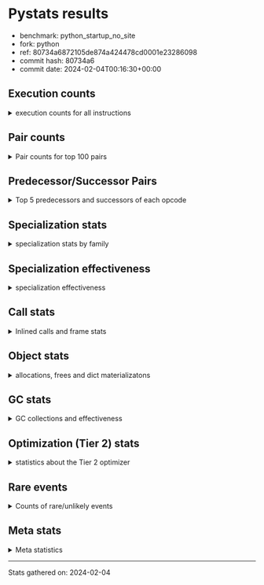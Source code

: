 
# Pystats results

- benchmark: python_startup_no_site
- fork: python
- ref: 80734a6872105de874a424478cd0001e23286098
- commit hash: 80734a6
- commit date: 2024-02-04T00:16:30+00:00

## Execution counts

<details>
<summary> execution counts for all instructions </summary>

|Name | Count | Self | Cumulative | Miss ratio | 
|---|---:|---:|---:|---:|
| LOAD_FAST | 67,860 | 21.5% | 21.5% |  |
| LOAD_CONST | 20,260 | 6.4% | 28.0% |  |
| STORE_FAST | 16,360 | 5.2% | 33.1% |  |
| POP_JUMP_IF_FALSE | 14,540 | 4.6% | 37.8% |  |
| LOAD_GLOBAL_MODULE | 12,240 | 3.9% | 41.6% |  |
| RESUME_CHECK | 9,740 | 3.1% | 44.7% |  |
| LOAD_GLOBAL_BUILTIN | 9,160 | 2.9% | 47.6% | 20.5% |
| LOAD_FAST_LOAD_FAST | 8,200 | 2.6% | 50.2% |  |
| CALL | 7,900 | 2.5% | 52.7% |  |
| LOAD_ATTR_INSTANCE_VALUE | 7,880 | 2.5% | 55.2% |  |
| LOAD_ATTR_MODULE | 7,300 | 2.3% | 57.6% |  |
| POP_TOP | 7,280 | 2.3% | 59.9% |  |
| STORE_ATTR_INSTANCE_VALUE | 6,740 | 2.1% | 62.0% |  |
| TO_BOOL_BOOL | 5,920 | 1.9% | 63.9% |  |
| PUSH_NULL | 5,720 | 1.8% | 65.7% |  |
| LOAD_ATTR | 5,440 | 1.7% | 67.4% |  |
| RETURN_VALUE | 5,340 | 1.7% | 69.1% |  |
| POP_JUMP_IF_NOT_NONE | 4,620 | 1.5% | 70.6% |  |
| RETURN_CONST | 4,620 | 1.5% | 72.1% |  |
| INTERPRETER_EXIT | 4,220 | 1.3% | 73.4% |  |
| COMPARE_OP_INT | 3,800 | 1.2% | 74.6% |  |
| NOP | 3,740 | 1.2% | 75.8% |  |
| LOAD_ATTR_METHOD_NO_DICT | 3,360 | 1.1% | 76.8% | 13.1% |
| LOAD_DEREF | 3,300 | 1.0% | 77.9% |  |
| CALL_PY_EXACT_ARGS | 3,300 | 1.0% | 78.9% |  |
| TO_BOOL | 3,140 | 1.0% | 79.9% |  |
| LOAD_GLOBAL | 3,140 | 1.0% | 80.9% |  |
| CALL_BUILTIN_FAST | 2,700 | 0.9% | 81.8% |  |
| CALL_BUILTIN_FAST_WITH_KEYWORDS | 2,480 | 0.8% | 82.6% |  |
| POP_JUMP_IF_NONE | 2,420 | 0.8% | 83.3% |  |
| LOAD_ATTR_METHOD_WITH_VALUES | 2,400 | 0.8% | 84.1% |  |
| POP_JUMP_IF_TRUE | 2,240 | 0.7% | 84.8% |  |
| STORE_ATTR | 2,060 | 0.7% | 85.5% |  |
| BUILD_TUPLE | 1,980 | 0.6% | 86.1% |  |
| CALL_ISINSTANCE | 1,880 | 0.6% | 86.7% |  |
| UNPACK_SEQUENCE_TWO_TUPLE | 1,820 | 0.6% | 87.3% |  |
| STORE_FAST_STORE_FAST | 1,760 | 0.6% | 87.8% |  |
| BINARY_OP | 1,740 | 0.6% | 88.4% |  |
| JUMP_FORWARD | 1,540 | 0.5% | 88.9% |  |
| BUILD_LIST | 1,320 | 0.4% | 89.3% |  |
| CALL_FUNCTION_EX | 1,320 | 0.4% | 89.7% |  |
| DELETE_ATTR | 1,320 | 0.4% | 90.1% |  |
| CALL_BUILTIN_CLASS | 1,220 | 0.4% | 90.5% |  |
| BINARY_SLICE | 1,100 | 0.3% | 90.9% |  |
| COPY | 1,100 | 0.3% | 91.2% |  |
| MAKE_CELL | 1,100 | 0.3% | 91.6% |  |
| TO_BOOL_STR | 1,080 | 0.3% | 91.9% | 20.4% |
| CALL_METHOD_DESCRIPTOR_FAST | 1,060 | 0.3% | 92.2% |  |
| COMPARE_OP | 1,020 | 0.3% | 92.6% |  |
| TO_BOOL_NONE | 1,000 | 0.3% | 92.9% |  |
| BEFORE_WITH | 880 | 0.3% | 93.2% |  |
| BUILD_MAP | 880 | 0.3% | 93.4% |  |
| CALL_KW | 880 | 0.3% | 93.7% |  |
| COPY_FREE_VARS | 880 | 0.3% | 94.0% |  |
| DICT_MERGE | 880 | 0.3% | 94.3% |  |
| CALL_LEN | 860 | 0.3% | 94.5% |  |
| CALL_METHOD_DESCRIPTOR_O | 800 | 0.3% | 94.8% |  |
| CALL_PY_WITH_DEFAULTS | 800 | 0.3% | 95.1% |  |
| TO_BOOL_INT | 800 | 0.3% | 95.3% |  |
| GET_ITER | 700 | 0.2% | 95.5% |  |
| SWAP | 680 | 0.2% | 95.7% |  |
| COMPARE_OP_STR | 660 | 0.2% | 96.0% | 33.3% |
| EXTENDED_ARG | 660 | 0.2% | 96.2% |  |
| STORE_DEREF | 660 | 0.2% | 96.4% |  |
| RESUME | 660 | 0.2% | 96.6% |  |
| BINARY_OP_ADD_INT | 660 | 0.2% | 96.8% |  |
| BINARY_SUBSCR_LIST_INT | 600 | 0.2% | 97.0% |  |
| CHECK_EXC_MATCH | 440 | 0.1% | 97.1% |  |
| MAKE_FUNCTION | 440 | 0.1% | 97.3% |  |
| POP_EXCEPT | 440 | 0.1% | 97.4% |  |
| PUSH_EXC_INFO | 440 | 0.1% | 97.5% |  |
| RETURN_GENERATOR | 440 | 0.1% | 97.7% |  |
| SET_FUNCTION_ATTRIBUTE | 440 | 0.1% | 97.8% |  |
| YIELD_VALUE | 440 | 0.1% | 98.0% |  |
| CALL_BOUND_METHOD_EXACT_ARGS | 400 | 0.1% | 98.1% | 100.0% |
| BINARY_SUBSCR_TUPLE_INT | 400 | 0.1% | 98.2% |  |
| CALL_METHOD_DESCRIPTOR_FAST_WITH_KEYWORDS | 400 | 0.1% | 98.3% |  |
| CALL_METHOD_DESCRIPTOR_NOARGS | 400 | 0.1% | 98.5% |  |
| FOR_ITER_LIST | 400 | 0.1% | 98.6% |  |
| LOAD_ATTR_CLASS | 400 | 0.1% | 98.7% |  |
| LOAD_ATTR_SLOT | 400 | 0.1% | 98.9% |  |
| UNPACK_SEQUENCE | 360 | 0.1% | 99.0% |  |
| FOR_ITER | 320 | 0.1% | 99.1% |  |
| IS_OP | 240 | 0.1% | 99.1% |  |
| BINARY_OP_INPLACE_ADD_UNICODE | 220 | 0.1% | 99.2% |  |
| CALL_INTRINSIC_1 | 220 | 0.1% | 99.3% |  |
| ENTER_EXECUTOR | 220 | 0.1% | 99.4% |  |
| LIST_EXTEND | 220 | 0.1% | 99.4% |  |
| BINARY_OP_ADD_UNICODE | 220 | 0.1% | 99.5% |  |
| BINARY_SUBSCR | 200 | 0.1% | 99.6% |  |
| CALL_STR_1 | 200 | 0.1% | 99.6% |  |
| CALL_TUPLE_1 | 200 | 0.1% | 99.7% |  |
| CALL_TYPE_1 | 200 | 0.1% | 99.7% |  |
| STORE_SUBSCR_DICT | 200 | 0.1% | 99.8% |  |
| TO_BOOL_ALWAYS_TRUE | 200 | 0.1% | 99.9% |  |
| UNPACK_SEQUENCE_TUPLE | 200 | 0.1% | 99.9% |  |
| FOR_ITER_TUPLE | 80 | 0.0% | 100.0% |  |
| STORE_SUBSCR | 40 | 0.0% | 100.0% |  |
| CONTAINS_OP | 40 | 0.0% | 100.0% |  |
| JUMP_BACKWARD | 40 | 0.0% | 100.0% |  |


</details>

## Pair counts

<details>
<summary> Pair counts for top 100 pairs </summary>

|Pair | Count | Self | Cumulative | 
|---|---:|---:|---:|
| LOAD_FAST LOAD_FAST | 7,920 | 2.5% | 2.5% |
| STORE_FAST LOAD_FAST | 7,740 | 2.5% | 5.0% |
| POP_JUMP_IF_FALSE LOAD_FAST | 7,260 | 2.3% | 7.3% |
| LOAD_FAST LOAD_ATTR_INSTANCE_VALUE | 6,780 | 2.2% | 9.4% |
| LOAD_FAST LOAD_CONST | 6,400 | 2.0% | 11.5% |
| LOAD_GLOBAL_MODULE LOAD_ATTR_MODULE | 5,960 | 1.9% | 13.3% |
| LOAD_FAST STORE_ATTR_INSTANCE_VALUE | 5,820 | 1.8% | 15.2% |
| LOAD_GLOBAL_BUILTIN LOAD_FAST | 5,600 | 1.8% | 17.0% |
| TO_BOOL_BOOL POP_JUMP_IF_FALSE | 4,720 | 1.5% | 18.5% |
| LOAD_ATTR_MODULE PUSH_NULL | 4,080 | 1.3% | 19.8% |
| COMPARE_OP_INT POP_JUMP_IF_FALSE | 3,800 | 1.2% | 21.0% |
| RESUME_CHECK LOAD_FAST | 3,700 | 1.2% | 22.1% |
| PUSH_NULL LOAD_FAST | 3,520 | 1.1% | 23.3% |
| LOAD_CONST LOAD_FAST | 3,520 | 1.1% | 24.4% |
| CACHE RESUME_CHECK | 3,320 | 1.1% | 25.4% |
| LOAD_CONST LOAD_CONST | 3,080 | 1.0% | 26.4% |
| RESUME_CHECK LOAD_GLOBAL_MODULE | 2,960 | 0.9% | 27.3% |
| CALL_PY_EXACT_ARGS RESUME_CHECK | 2,900 | 0.9% | 28.3% |
| LOAD_FAST POP_JUMP_IF_NOT_NONE | 2,860 | 0.9% | 29.2% |
| STORE_ATTR_INSTANCE_VALUE LOAD_FAST | 2,860 | 0.9% | 30.1% |
| LOAD_FAST LOAD_ATTR | 2,760 | 0.9% | 30.9% |
| LOAD_CONST COMPARE_OP_INT | 2,700 | 0.9% | 31.8% |
| STORE_FAST LOAD_GLOBAL_MODULE | 2,680 | 0.9% | 32.7% |
| POP_TOP LOAD_FAST | 2,640 | 0.8% | 33.5% |
| LOAD_CONST STORE_FAST | 2,640 | 0.8% | 34.3% |
| LOAD_FAST LOAD_ATTR_METHOD_NO_DICT | 2,480 | 0.8% | 35.1% |
| LOAD_FAST CALL | 2,380 | 0.8% | 35.9% |
| RETURN_CONST INTERPRETER_EXIT | 2,200 | 0.7% | 36.6% |
| LOAD_FAST LOAD_ATTR_METHOD_WITH_VALUES | 2,160 | 0.7% | 37.3% |
| LOAD_FAST RETURN_VALUE | 1,980 | 0.6% | 37.9% |
| LOAD_FAST_LOAD_FAST LOAD_FAST | 1,980 | 0.6% | 38.5% |
| POP_JUMP_IF_NOT_NONE LOAD_FAST | 1,980 | 0.6% | 39.1% |
| LOAD_FAST CALL_BUILTIN_FAST_WITH_KEYWORDS | 1,960 | 0.6% | 39.8% |
| LOAD_FAST LOAD_GLOBAL_BUILTIN | 1,960 | 0.6% | 40.4% |
| LOAD_ATTR_METHOD_NO_DICT LOAD_FAST | 1,960 | 0.6% | 41.0% |
| STORE_ATTR_INSTANCE_VALUE LOAD_CONST | 1,800 | 0.6% | 41.6% |
| CALL_ISINSTANCE TO_BOOL_BOOL | 1,780 | 0.6% | 42.1% |
| NOP LOAD_FAST | 1,760 | 0.6% | 42.7% |
| LOAD_FAST POP_JUMP_IF_NONE | 1,760 | 0.6% | 43.3% |
| LOAD_GLOBAL_MODULE LOAD_FAST | 1,680 | 0.5% | 43.8% |
| UNPACK_SEQUENCE_TWO_TUPLE STORE_FAST_STORE_FAST | 1,620 | 0.5% | 44.3% |
| TO_BOOL POP_JUMP_IF_FALSE | 1,600 | 0.5% | 44.8% |
| LOAD_FAST CALL_PY_EXACT_ARGS | 1,600 | 0.5% | 45.3% |
| RETURN_VALUE INTERPRETER_EXIT | 1,580 | 0.5% | 45.8% |
| PUSH_NULL CALL | 1,540 | 0.5% | 46.3% |
| LOAD_GLOBAL_BUILTIN CALL_ISINSTANCE | 1,420 | 0.5% | 46.8% |
| LOAD_FAST DELETE_ATTR | 1,320 | 0.4% | 47.2% |
| LOAD_FAST_LOAD_FAST LOAD_FAST_LOAD_FAST | 1,320 | 0.4% | 47.6% |
| POP_JUMP_IF_FALSE LOAD_FAST_LOAD_FAST | 1,320 | 0.4% | 48.0% |
| POP_JUMP_IF_NONE LOAD_FAST | 1,320 | 0.4% | 48.4% |
| RETURN_CONST POP_TOP | 1,320 | 0.4% | 48.9% |
| STORE_FAST STORE_FAST | 1,320 | 0.4% | 49.3% |
| POP_JUMP_IF_FALSE LOAD_GLOBAL_MODULE | 1,260 | 0.4% | 49.7% |
| LOAD_ATTR_INSTANCE_VALUE LOAD_FAST | 1,240 | 0.4% | 50.1% |
| RESUME_CHECK LOAD_GLOBAL_BUILTIN | 1,240 | 0.4% | 50.5% |
| LOAD_FAST STORE_ATTR | 1,220 | 0.4% | 50.8% |
| TO_BOOL_BOOL POP_JUMP_IF_TRUE | 1,200 | 0.4% | 51.2% |
| POP_TOP RETURN_CONST | 1,100 | 0.3% | 51.6% |
| LOAD_FAST_LOAD_FAST BUILD_TUPLE | 1,100 | 0.3% | 51.9% |
| POP_JUMP_IF_FALSE RETURN_CONST | 1,100 | 0.3% | 52.3% |
| STORE_FAST LOAD_CONST | 1,100 | 0.3% | 52.6% |
| LOAD_FAST TO_BOOL | 1,080 | 0.3% | 53.0% |
| LOAD_FAST LOAD_GLOBAL_MODULE | 1,080 | 0.3% | 53.3% |
| CALL_BUILTIN_FAST_WITH_KEYWORDS STORE_FAST | 1,080 | 0.3% | 53.7% |
| LOAD_GLOBAL_MODULE TO_BOOL_BOOL | 1,080 | 0.3% | 54.0% |
| TO_BOOL_STR POP_JUMP_IF_FALSE | 1,080 | 0.3% | 54.3% |
| CALL_METHOD_DESCRIPTOR_FAST STORE_FAST | 1,060 | 0.3% | 54.7% |
| STORE_ATTR_INSTANCE_VALUE RETURN_CONST | 1,040 | 0.3% | 55.0% |
| LOAD_CONST CALL | 1,000 | 0.3% | 55.3% |
| LOAD_ATTR_INSTANCE_VALUE POP_JUMP_IF_NOT_NONE | 1,000 | 0.3% | 55.6% |
| LOAD_GLOBAL LOAD_GLOBAL_MODULE | 980 | 0.3% | 55.9% |
| LOAD_ATTR_INSTANCE_VALUE TO_BOOL_BOOL | 900 | 0.3% | 56.2% |
| DELETE_ATTR LOAD_FAST | 880 | 0.3% | 56.5% |
| DICT_MERGE CALL_FUNCTION_EX | 880 | 0.3% | 56.8% |
| JUMP_FORWARD LOAD_FAST | 880 | 0.3% | 57.1% |
| LOAD_CONST CALL_KW | 880 | 0.3% | 57.4% |
| LOAD_FAST COPY | 880 | 0.3% | 57.6% |
| LOAD_FAST TO_BOOL_STR | 880 | 0.3% | 57.9% |
| POP_JUMP_IF_NONE LOAD_CONST | 880 | 0.3% | 58.2% |
| RETURN_CONST STORE_FAST | 880 | 0.3% | 58.5% |
| STORE_FAST NOP | 880 | 0.3% | 58.7% |
| CALL POP_TOP | 840 | 0.3% | 59.0% |
| LOAD_FAST CALL_LEN | 840 | 0.3% | 59.3% |
| COPY_FREE_VARS RESUME_CHECK | 820 | 0.3% | 59.5% |
| CALL_BUILTIN_FAST STORE_FAST | 820 | 0.3% | 59.8% |
| LOAD_ATTR_MODULE LOAD_FAST | 820 | 0.3% | 60.1% |
| NOP LOAD_GLOBAL_BUILTIN | 800 | 0.3% | 60.3% |
| CALL_BUILTIN_CLASS STORE_FAST | 800 | 0.3% | 60.6% |
| CALL_PY_WITH_DEFAULTS RESUME_CHECK | 800 | 0.3% | 60.8% |
| LOAD_ATTR_INSTANCE_VALUE CALL_BUILTIN_FAST | 800 | 0.3% | 61.1% |
| LOAD_ATTR_METHOD_WITH_VALUES LOAD_FAST | 800 | 0.3% | 61.3% |
| TO_BOOL_INT POP_JUMP_IF_FALSE | 800 | 0.3% | 61.6% |
| CALL CALL | 760 | 0.2% | 61.8% |
| LOAD_CONST CALL_BUILTIN_FAST | 760 | 0.2% | 62.1% |
| LOAD_FAST CALL_BUILTIN_CLASS | 760 | 0.2% | 62.3% |
| LOAD_GLOBAL_BUILTIN LOAD_GLOBAL_BUILTIN | 760 | 0.2% | 62.5% |
| LOAD_GLOBAL_MODULE LOAD_ATTR | 760 | 0.2% | 62.8% |
| CALL RETURN_VALUE | 720 | 0.2% | 63.0% |
| LOAD_FAST TO_BOOL_BOOL | 720 | 0.2% | 63.2% |
| STORE_FAST LOAD_GLOBAL_BUILTIN | 720 | 0.2% | 63.5% |


</details>

## Predecessor/Successor Pairs

<details>
<summary> Top 5 predecessors and successors of each opcode </summary>

### BINARY_SLICE

<details>
<summary> Successors and predecessors for BINARY_SLICE </summary>

|Predecessors | Count | Percentage | 
|---|---:|---:|
| LOAD_FAST | 660 | 60.0% |
| LOAD_CONST | 440 | 40.0% |

|Successors | Count | Percentage | 
|---|---:|---:|
| STORE_FAST | 660 | 60.0% |
| GET_ITER | 220 | 20.0% |
| LOAD_FAST | 220 | 20.0% |


</details>

### CACHE

<details>
<summary> Successors and predecessors for CACHE </summary>

|Successors | Count | Percentage | 
|---|---:|---:|
| RESUME_CHECK | 3,320 | 78.7% |
| POP_TOP | 440 | 10.4% |
| RESUME | 240 | 5.7% |
| MAKE_CELL | 220 | 5.2% |


</details>

### BEFORE_WITH

<details>
<summary> Successors and predecessors for BEFORE_WITH </summary>

|Predecessors | Count | Percentage | 
|---|---:|---:|
| RETURN_VALUE | 440 | 50.0% |
| CALL | 220 | 25.0% |
| LOAD_ATTR_INSTANCE_VALUE | 200 | 22.7% |
| LOAD_ATTR | 20 | 2.3% |

|Successors | Count | Percentage | 
|---|---:|---:|
| POP_TOP | 440 | 50.0% |
| STORE_FAST | 440 | 50.0% |


</details>

### BINARY_OP_INPLACE_ADD_UNICODE

<details>
<summary> Successors and predecessors for BINARY_OP_INPLACE_ADD_UNICODE </summary>

|Predecessors | Count | Percentage | 
|---|---:|---:|
| BINARY_OP_ADD_UNICODE | 220 | 100.0% |

|Successors | Count | Percentage | 
|---|---:|---:|
| ENTER_EXECUTOR | 220 | 100.0% |


</details>

### BINARY_SUBSCR

<details>
<summary> Successors and predecessors for BINARY_SUBSCR </summary>

|Predecessors | Count | Percentage | 
|---|---:|---:|
| LOAD_CONST | 200 | 100.0% |

|Successors | Count | Percentage | 
|---|---:|---:|
| BINARY_SUBSCR_LIST_INT | 60 | 30.0% |
| CALL | 40 | 20.0% |
| STORE_FAST | 40 | 20.0% |
| BINARY_SUBSCR_TUPLE_INT | 40 | 20.0% |
| STORE_DEREF | 20 | 10.0% |


</details>

### CHECK_EXC_MATCH

<details>
<summary> Successors and predecessors for CHECK_EXC_MATCH </summary>

|Predecessors | Count | Percentage | 
|---|---:|---:|
| LOAD_GLOBAL_BUILTIN | 420 | 95.5% |
| LOAD_GLOBAL | 20 | 4.5% |

|Successors | Count | Percentage | 
|---|---:|---:|
| POP_JUMP_IF_FALSE | 440 | 100.0% |


</details>

### GET_ITER

<details>
<summary> Successors and predecessors for GET_ITER </summary>

|Predecessors | Count | Percentage | 
|---|---:|---:|
| LOAD_FAST | 260 | 37.1% |
| BINARY_SLICE | 220 | 31.4% |
| CALL_BUILTIN_CLASS | 220 | 31.4% |

|Successors | Count | Percentage | 
|---|---:|---:|
| FOR_ITER_LIST | 360 | 51.4% |
| FOR_ITER | 300 | 42.9% |
| FOR_ITER_TUPLE | 40 | 5.7% |


</details>

### INTERPRETER_EXIT

<details>
<summary> Successors and predecessors for INTERPRETER_EXIT </summary>

|Predecessors | Count | Percentage | 
|---|---:|---:|
| RETURN_CONST | 2,200 | 52.1% |
| RETURN_VALUE | 1,580 | 37.4% |
| YIELD_VALUE | 440 | 10.4% |


</details>

### MAKE_FUNCTION

<details>
<summary> Successors and predecessors for MAKE_FUNCTION </summary>

|Predecessors | Count | Percentage | 
|---|---:|---:|
| LOAD_CONST | 440 | 100.0% |

|Successors | Count | Percentage | 
|---|---:|---:|
| SET_FUNCTION_ATTRIBUTE | 440 | 100.0% |


</details>

### NOP

<details>
<summary> Successors and predecessors for NOP </summary>

|Predecessors | Count | Percentage | 
|---|---:|---:|
| STORE_FAST | 880 | 23.5% |
| DELETE_ATTR | 440 | 11.8% |
| POP_JUMP_IF_NOT_NONE | 440 | 11.8% |
| RESUME_CHECK | 400 | 10.7% |
| NOP | 220 | 5.9% |

|Successors | Count | Percentage | 
|---|---:|---:|
| LOAD_FAST | 1,760 | 47.1% |
| LOAD_GLOBAL_BUILTIN | 800 | 21.4% |
| LOAD_GLOBAL_MODULE | 360 | 9.6% |
| NOP | 220 | 5.9% |
| LOAD_CONST | 220 | 5.9% |


</details>

### POP_EXCEPT

<details>
<summary> Successors and predecessors for POP_EXCEPT </summary>

|Predecessors | Count | Percentage | 
|---|---:|---:|
| POP_TOP | 440 | 100.0% |

|Successors | Count | Percentage | 
|---|---:|---:|
| RETURN_CONST | 440 | 100.0% |


</details>

### POP_TOP

<details>
<summary> Successors and predecessors for POP_TOP </summary>

|Predecessors | Count | Percentage | 
|---|---:|---:|
| RETURN_CONST | 1,320 | 18.1% |
| CALL | 840 | 11.5% |
| RETURN_VALUE | 660 | 9.1% |
| POP_JUMP_IF_TRUE | 660 | 9.1% |
| CALL_METHOD_DESCRIPTOR_O | 600 | 8.2% |

|Successors | Count | Percentage | 
|---|---:|---:|
| LOAD_FAST | 2,640 | 36.3% |
| RETURN_CONST | 1,100 | 15.1% |
| LOAD_CONST | 660 | 9.1% |
| LOAD_GLOBAL_MODULE | 540 | 7.4% |
| POP_EXCEPT | 440 | 6.0% |


</details>

### PUSH_EXC_INFO

<details>
<summary> Successors and predecessors for PUSH_EXC_INFO </summary>

|Predecessors | Count | Percentage | 
|---|---:|---:|
| CALL_BUILTIN_FAST | 420 | 95.5% |
| CALL | 20 | 4.5% |

|Successors | Count | Percentage | 
|---|---:|---:|
| LOAD_GLOBAL_BUILTIN | 400 | 90.9% |
| LOAD_GLOBAL | 40 | 9.1% |


</details>

### PUSH_NULL

<details>
<summary> Successors and predecessors for PUSH_NULL </summary>

|Predecessors | Count | Percentage | 
|---|---:|---:|
| LOAD_ATTR_MODULE | 4,080 | 71.3% |
| LOAD_FAST | 660 | 11.5% |
| LOAD_ATTR | 540 | 9.4% |
| LOAD_DEREF | 440 | 7.7% |

|Successors | Count | Percentage | 
|---|---:|---:|
| LOAD_FAST | 3,520 | 61.5% |
| CALL | 1,540 | 26.9% |
| LOAD_DEREF | 440 | 7.7% |
| LOAD_CONST | 220 | 3.8% |


</details>

### RETURN_GENERATOR

<details>
<summary> Successors and predecessors for RETURN_GENERATOR </summary>

|Predecessors | Count | Percentage | 
|---|---:|---:|
| CALL_FUNCTION_EX | 440 | 100.0% |

|Successors | Count | Percentage | 
|---|---:|---:|
| LOAD_FAST | 440 | 100.0% |


</details>

### RETURN_VALUE

<details>
<summary> Successors and predecessors for RETURN_VALUE </summary>

|Predecessors | Count | Percentage | 
|---|---:|---:|
| LOAD_FAST | 1,980 | 37.1% |
| CALL | 720 | 13.5% |
| BUILD_TUPLE | 660 | 12.4% |
| CALL_BUILTIN_FAST | 640 | 12.0% |
| LOAD_ATTR_INSTANCE_VALUE | 400 | 7.5% |

|Successors | Count | Percentage | 
|---|---:|---:|
| INTERPRETER_EXIT | 1,580 | 29.6% |
| POP_TOP | 660 | 12.4% |
| STORE_FAST | 660 | 12.4% |
| BEFORE_WITH | 440 | 8.2% |
| TO_BOOL | 260 | 4.9% |


</details>

### STORE_SUBSCR

<details>
<summary> Successors and predecessors for STORE_SUBSCR </summary>

|Predecessors | Count | Percentage | 
|---|---:|---:|
| LOAD_CONST | 40 | 100.0% |

|Successors | Count | Percentage | 
|---|---:|---:|
| LOAD_FAST | 20 | 50.0% |
| STORE_SUBSCR_DICT | 20 | 50.0% |


</details>

### TO_BOOL

<details>
<summary> Successors and predecessors for TO_BOOL </summary>

|Predecessors | Count | Percentage | 
|---|---:|---:|
| LOAD_FAST | 1,080 | 34.4% |
| LOAD_ATTR_INSTANCE_VALUE | 560 | 17.8% |
| LOAD_ATTR | 280 | 8.9% |
| RETURN_VALUE | 260 | 8.3% |
| TO_BOOL | 240 | 7.6% |

|Successors | Count | Percentage | 
|---|---:|---:|
| POP_JUMP_IF_FALSE | 1,600 | 51.0% |
| TO_BOOL_BOOL | 460 | 14.6% |
| POP_JUMP_IF_TRUE | 400 | 12.7% |
| TO_BOOL | 240 | 7.6% |
| EXTENDED_ARG | 220 | 7.0% |


</details>

### BINARY_OP

<details>
<summary> Successors and predecessors for BINARY_OP </summary>

|Predecessors | Count | Percentage | 
|---|---:|---:|
| LOAD_FAST | 660 | 37.9% |
| CALL_LEN | 660 | 37.9% |
| BUILD_LIST | 220 | 12.6% |
| BINARY_OP | 200 | 11.5% |

|Successors | Count | Percentage | 
|---|---:|---:|
| STORE_FAST | 660 | 37.9% |
| COMPARE_OP_STR | 660 | 37.9% |
| LOAD_FAST | 220 | 12.6% |
| BINARY_OP | 200 | 11.5% |


</details>

### BUILD_LIST

<details>
<summary> Successors and predecessors for BUILD_LIST </summary>

|Predecessors | Count | Percentage | 
|---|---:|---:|
| LOAD_FAST | 440 | 33.3% |
| STORE_FAST | 220 | 16.7% |
| CALL_STR_1 | 200 | 15.2% |
| LOAD_ATTR_INSTANCE_VALUE | 200 | 15.2% |
| RESUME_CHECK | 200 | 15.2% |

|Successors | Count | Percentage | 
|---|---:|---:|
| STORE_FAST | 660 | 50.0% |
| BINARY_OP | 220 | 16.7% |
| LOAD_FAST | 220 | 16.7% |
| LOAD_ATTR_METHOD_NO_DICT | 180 | 13.6% |
| LOAD_ATTR | 40 | 3.0% |


</details>

### BUILD_MAP

<details>
<summary> Successors and predecessors for BUILD_MAP </summary>

|Predecessors | Count | Percentage | 
|---|---:|---:|
| LOAD_FAST | 440 | 50.0% |
| CALL_INTRINSIC_1 | 220 | 25.0% |
| LOAD_DEREF | 220 | 25.0% |

|Successors | Count | Percentage | 
|---|---:|---:|
| LOAD_FAST | 660 | 75.0% |
| LOAD_DEREF | 220 | 25.0% |


</details>

### BUILD_TUPLE

<details>
<summary> Successors and predecessors for BUILD_TUPLE </summary>

|Predecessors | Count | Percentage | 
|---|---:|---:|
| LOAD_FAST_LOAD_FAST | 1,100 | 55.6% |
| LOAD_FAST | 440 | 22.2% |
| LOAD_DEREF | 220 | 11.1% |
| LOAD_GLOBAL_BUILTIN | 200 | 10.1% |
| LOAD_GLOBAL | 20 | 1.0% |

|Successors | Count | Percentage | 
|---|---:|---:|
| RETURN_VALUE | 660 | 33.3% |
| LOAD_CONST | 440 | 22.2% |
| CALL_METHOD_DESCRIPTOR_O | 360 | 18.2% |
| STORE_FAST | 220 | 11.1% |
| CALL_ISINSTANCE | 180 | 9.1% |


</details>

### CALL

<details>
<summary> Successors and predecessors for CALL </summary>

|Predecessors | Count | Percentage | 
|---|---:|---:|
| LOAD_FAST | 2,380 | 30.1% |
| PUSH_NULL | 1,540 | 19.5% |
| LOAD_CONST | 1,000 | 12.7% |
| CALL | 760 | 9.6% |
| LOAD_FAST_LOAD_FAST | 520 | 6.6% |

|Successors | Count | Percentage | 
|---|---:|---:|
| POP_TOP | 840 | 10.6% |
| CALL | 760 | 9.6% |
| RETURN_VALUE | 720 | 9.1% |
| LOAD_CONST | 700 | 8.9% |
| LOAD_FAST | 540 | 6.8% |


</details>

### CALL_FUNCTION_EX

<details>
<summary> Successors and predecessors for CALL_FUNCTION_EX </summary>

|Predecessors | Count | Percentage | 
|---|---:|---:|
| DICT_MERGE | 880 | 66.7% |
| LOAD_FAST | 440 | 33.3% |

|Successors | Count | Percentage | 
|---|---:|---:|
| RETURN_GENERATOR | 440 | 33.3% |
| POP_TOP | 220 | 16.7% |
| COPY_FREE_VARS | 220 | 16.7% |
| MAKE_CELL | 220 | 16.7% |
| LOAD_GLOBAL_MODULE | 180 | 13.6% |


</details>

### CALL_INTRINSIC_1

<details>
<summary> Successors and predecessors for CALL_INTRINSIC_1 </summary>

|Predecessors | Count | Percentage | 
|---|---:|---:|
| LIST_EXTEND | 220 | 100.0% |

|Successors | Count | Percentage | 
|---|---:|---:|
| BUILD_MAP | 220 | 100.0% |


</details>

### CALL_KW

<details>
<summary> Successors and predecessors for CALL_KW </summary>

|Predecessors | Count | Percentage | 
|---|---:|---:|
| LOAD_CONST | 880 | 100.0% |

|Successors | Count | Percentage | 
|---|---:|---:|
| RESUME_CHECK | 400 | 45.5% |
| LOAD_FAST | 220 | 25.0% |
| STORE_FAST | 220 | 25.0% |
| RESUME | 40 | 4.5% |


</details>

### COMPARE_OP

<details>
<summary> Successors and predecessors for COMPARE_OP </summary>

|Predecessors | Count | Percentage | 
|---|---:|---:|
| LOAD_CONST | 600 | 58.8% |
| LOAD_FAST_LOAD_FAST | 220 | 21.6% |
| LOAD_GLOBAL | 60 | 5.9% |
| LOAD_GLOBAL_MODULE | 60 | 5.9% |
| COMPARE_OP | 40 | 3.9% |

|Successors | Count | Percentage | 
|---|---:|---:|
| POP_JUMP_IF_FALSE | 600 | 58.8% |
| COMPARE_OP_INT | 380 | 37.3% |
| COMPARE_OP | 40 | 3.9% |


</details>

### CONTAINS_OP

<details>
<summary> Successors and predecessors for CONTAINS_OP </summary>

|Predecessors | Count | Percentage | 
|---|---:|---:|
| LOAD_ATTR | 40 | 100.0% |

|Successors | Count | Percentage | 
|---|---:|---:|
| POP_JUMP_IF_TRUE | 40 | 100.0% |


</details>

### COPY

<details>
<summary> Successors and predecessors for COPY </summary>

|Predecessors | Count | Percentage | 
|---|---:|---:|
| LOAD_FAST | 880 | 80.0% |
| RETURN_VALUE | 220 | 20.0% |

|Successors | Count | Percentage | 
|---|---:|---:|
| TO_BOOL_NONE | 540 | 49.1% |
| LOAD_FAST | 220 | 20.0% |
| TO_BOOL_BOOL | 180 | 16.4% |
| TO_BOOL | 160 | 14.5% |


</details>

### COPY_FREE_VARS

<details>
<summary> Successors and predecessors for COPY_FREE_VARS </summary>

|Predecessors | Count | Percentage | 
|---|---:|---:|
| CALL | 460 | 52.3% |
| CALL_FUNCTION_EX | 220 | 25.0% |
| CALL_PY_EXACT_ARGS | 200 | 22.7% |

|Successors | Count | Percentage | 
|---|---:|---:|
| RESUME_CHECK | 820 | 93.2% |
| RESUME | 60 | 6.8% |


</details>

### DELETE_ATTR

<details>
<summary> Successors and predecessors for DELETE_ATTR </summary>

|Predecessors | Count | Percentage | 
|---|---:|---:|
| LOAD_FAST | 1,320 | 100.0% |

|Successors | Count | Percentage | 
|---|---:|---:|
| LOAD_FAST | 880 | 66.7% |
| NOP | 440 | 33.3% |


</details>

### DICT_MERGE

<details>
<summary> Successors and predecessors for DICT_MERGE </summary>

|Predecessors | Count | Percentage | 
|---|---:|---:|
| LOAD_FAST | 660 | 75.0% |
| LOAD_DEREF | 220 | 25.0% |

|Successors | Count | Percentage | 
|---|---:|---:|
| CALL_FUNCTION_EX | 880 | 100.0% |


</details>

### ENTER_EXECUTOR

<details>
<summary> Successors and predecessors for ENTER_EXECUTOR </summary>

|Predecessors | Count | Percentage | 
|---|---:|---:|
| BINARY_OP_INPLACE_ADD_UNICODE | 220 | 100.0% |

|Successors | Count | Percentage | 
|---|---:|---:|
| NOP | 220 | 100.0% |


</details>

### EXTENDED_ARG

<details>
<summary> Successors and predecessors for EXTENDED_ARG </summary>

|Predecessors | Count | Percentage | 
|---|---:|---:|
| LOAD_FAST | 440 | 66.7% |
| TO_BOOL | 220 | 33.3% |

|Successors | Count | Percentage | 
|---|---:|---:|
| POP_JUMP_IF_FALSE | 220 | 33.3% |
| POP_JUMP_IF_NONE | 220 | 33.3% |
| POP_JUMP_IF_NOT_NONE | 220 | 33.3% |


</details>

### FOR_ITER

<details>
<summary> Successors and predecessors for FOR_ITER </summary>

|Predecessors | Count | Percentage | 
|---|---:|---:|
| GET_ITER | 300 | 93.8% |
| FOR_ITER | 20 | 6.2% |

|Successors | Count | Percentage | 
|---|---:|---:|
| STORE_FAST | 220 | 68.8% |
| FOR_ITER_LIST | 40 | 12.5% |
| NOP | 20 | 6.2% |
| FOR_ITER | 20 | 6.2% |
| RETURN_CONST | 20 | 6.2% |


</details>

### IS_OP

<details>
<summary> Successors and predecessors for IS_OP </summary>

|Predecessors | Count | Percentage | 
|---|---:|---:|
| LOAD_CONST | 220 | 91.7% |
| LOAD_GLOBAL | 20 | 8.3% |

|Successors | Count | Percentage | 
|---|---:|---:|
| STORE_FAST | 220 | 91.7% |
| POP_JUMP_IF_FALSE | 20 | 8.3% |


</details>

### JUMP_BACKWARD

<details>
<summary> Successors and predecessors for JUMP_BACKWARD </summary>

|Predecessors | Count | Percentage | 
|---|---:|---:|
| POP_JUMP_IF_TRUE | 40 | 100.0% |

|Successors | Count | Percentage | 
|---|---:|---:|
| FOR_ITER_TUPLE | 40 | 100.0% |


</details>

### JUMP_FORWARD

<details>
<summary> Successors and predecessors for JUMP_FORWARD </summary>

|Predecessors | Count | Percentage | 
|---|---:|---:|
| STORE_FAST | 660 | 42.9% |
| POP_JUMP_IF_FALSE | 440 | 28.6% |
| POP_TOP | 220 | 14.3% |
| POP_JUMP_IF_NOT_NONE | 220 | 14.3% |

|Successors | Count | Percentage | 
|---|---:|---:|
| LOAD_FAST | 880 | 57.1% |
| LOAD_CONST | 220 | 14.3% |
| LOAD_GLOBAL_BUILTIN | 180 | 11.7% |
| LOAD_GLOBAL_MODULE | 180 | 11.7% |
| LOAD_GLOBAL | 80 | 5.2% |


</details>

### LIST_EXTEND

<details>
<summary> Successors and predecessors for LIST_EXTEND </summary>

|Predecessors | Count | Percentage | 
|---|---:|---:|
| LOAD_FAST | 220 | 100.0% |

|Successors | Count | Percentage | 
|---|---:|---:|
| CALL_INTRINSIC_1 | 220 | 100.0% |


</details>

### LOAD_ATTR

<details>
<summary> Successors and predecessors for LOAD_ATTR </summary>

|Predecessors | Count | Percentage | 
|---|---:|---:|
| LOAD_FAST | 2,760 | 50.7% |
| LOAD_GLOBAL_MODULE | 760 | 14.0% |
| LOAD_GLOBAL | 540 | 9.9% |
| LOAD_ATTR | 460 | 8.5% |
| LOAD_ATTR_INSTANCE_VALUE | 460 | 8.5% |

|Successors | Count | Percentage | 
|---|---:|---:|
| LOAD_ATTR_INSTANCE_VALUE | 700 | 12.9% |
| LOAD_ATTR_MODULE | 620 | 11.4% |
| PUSH_NULL | 540 | 9.9% |
| LOAD_FAST_LOAD_FAST | 540 | 9.9% |
| LOAD_ATTR | 460 | 8.5% |


</details>

### LOAD_CONST

<details>
<summary> Successors and predecessors for LOAD_CONST </summary>

|Predecessors | Count | Percentage | 
|---|---:|---:|
| LOAD_FAST | 6,400 | 31.6% |
| LOAD_CONST | 3,080 | 15.2% |
| STORE_ATTR_INSTANCE_VALUE | 1,800 | 8.9% |
| STORE_FAST | 1,100 | 5.4% |
| POP_JUMP_IF_NONE | 880 | 4.3% |

|Successors | Count | Percentage | 
|---|---:|---:|
| LOAD_FAST | 3,520 | 17.4% |
| LOAD_CONST | 3,080 | 15.2% |
| COMPARE_OP_INT | 2,700 | 13.3% |
| STORE_FAST | 2,640 | 13.0% |
| CALL | 1,000 | 4.9% |


</details>

### LOAD_DEREF

<details>
<summary> Successors and predecessors for LOAD_DEREF </summary>

|Predecessors | Count | Percentage | 
|---|---:|---:|
| POP_JUMP_IF_FALSE | 660 | 20.0% |
| PUSH_NULL | 440 | 13.3% |
| LOAD_GLOBAL_MODULE | 420 | 12.7% |
| LOAD_ATTR_MODULE | 400 | 12.1% |
| NOP | 220 | 6.7% |

|Successors | Count | Percentage | 
|---|---:|---:|
| LOAD_FAST_LOAD_FAST | 660 | 20.0% |
| CALL_PY_EXACT_ARGS | 540 | 16.4% |
| PUSH_NULL | 440 | 13.3% |
| BUILD_MAP | 220 | 6.7% |
| BUILD_TUPLE | 220 | 6.7% |


</details>

### LOAD_FAST

<details>
<summary> Successors and predecessors for LOAD_FAST </summary>

|Predecessors | Count | Percentage | 
|---|---:|---:|
| LOAD_FAST | 7,920 | 11.7% |
| STORE_FAST | 7,740 | 11.4% |
| POP_JUMP_IF_FALSE | 7,260 | 10.7% |
| LOAD_GLOBAL_BUILTIN | 5,600 | 8.3% |
| RESUME_CHECK | 3,700 | 5.5% |

|Successors | Count | Percentage | 
|---|---:|---:|
| LOAD_FAST | 7,920 | 11.7% |
| LOAD_ATTR_INSTANCE_VALUE | 6,780 | 10.0% |
| LOAD_CONST | 6,400 | 9.4% |
| STORE_ATTR_INSTANCE_VALUE | 5,820 | 8.6% |
| POP_JUMP_IF_NOT_NONE | 2,860 | 4.2% |


</details>

### LOAD_FAST_LOAD_FAST

<details>
<summary> Successors and predecessors for LOAD_FAST_LOAD_FAST </summary>

|Predecessors | Count | Percentage | 
|---|---:|---:|
| LOAD_FAST_LOAD_FAST | 1,320 | 16.1% |
| POP_JUMP_IF_FALSE | 1,320 | 16.1% |
| LOAD_DEREF | 660 | 8.0% |
| STORE_FAST_STORE_FAST | 660 | 8.0% |
| LOAD_ATTR_METHOD_WITH_VALUES | 600 | 7.3% |

|Successors | Count | Percentage | 
|---|---:|---:|
| LOAD_FAST | 1,980 | 24.1% |
| LOAD_FAST_LOAD_FAST | 1,320 | 16.1% |
| BUILD_TUPLE | 1,100 | 13.4% |
| STORE_ATTR | 700 | 8.5% |
| LOAD_GLOBAL_BUILTIN | 660 | 8.0% |


</details>

### LOAD_GLOBAL

<details>
<summary> Successors and predecessors for LOAD_GLOBAL </summary>

|Predecessors | Count | Percentage | 
|---|---:|---:|
| STORE_FAST | 560 | 17.8% |
| LOAD_FAST | 500 | 15.9% |
| POP_JUMP_IF_FALSE | 420 | 13.4% |
| RESUME | 220 | 7.0% |
| RESUME_CHECK | 220 | 7.0% |

|Successors | Count | Percentage | 
|---|---:|---:|
| LOAD_GLOBAL_MODULE | 980 | 31.2% |
| LOAD_GLOBAL_BUILTIN | 560 | 17.8% |
| LOAD_ATTR | 540 | 17.2% |
| LOAD_FAST | 440 | 14.0% |
| CALL | 180 | 5.7% |


</details>

### MAKE_CELL

<details>
<summary> Successors and predecessors for MAKE_CELL </summary>

|Predecessors | Count | Percentage | 
|---|---:|---:|
| MAKE_CELL | 440 | 40.0% |
| CACHE | 220 | 20.0% |
| CALL_FUNCTION_EX | 220 | 20.0% |
| CALL_PY_EXACT_ARGS | 200 | 18.2% |
| CALL | 20 | 1.8% |

|Successors | Count | Percentage | 
|---|---:|---:|
| RESUME_CHECK | 600 | 54.5% |
| MAKE_CELL | 440 | 40.0% |
| RESUME | 60 | 5.5% |


</details>

### POP_JUMP_IF_FALSE

<details>
<summary> Successors and predecessors for POP_JUMP_IF_FALSE </summary>

|Predecessors | Count | Percentage | 
|---|---:|---:|
| TO_BOOL_BOOL | 4,720 | 32.5% |
| COMPARE_OP_INT | 3,800 | 26.1% |
| TO_BOOL | 1,600 | 11.0% |
| TO_BOOL_STR | 1,080 | 7.4% |
| TO_BOOL_INT | 800 | 5.5% |

|Successors | Count | Percentage | 
|---|---:|---:|
| LOAD_FAST | 7,260 | 49.9% |
| LOAD_FAST_LOAD_FAST | 1,320 | 9.1% |
| LOAD_GLOBAL_MODULE | 1,260 | 8.7% |
| RETURN_CONST | 1,100 | 7.6% |
| LOAD_CONST | 660 | 4.5% |


</details>

### POP_JUMP_IF_NONE

<details>
<summary> Successors and predecessors for POP_JUMP_IF_NONE </summary>

|Predecessors | Count | Percentage | 
|---|---:|---:|
| LOAD_FAST | 1,760 | 72.7% |
| LOAD_ATTR_INSTANCE_VALUE | 400 | 16.5% |
| EXTENDED_ARG | 220 | 9.1% |
| LOAD_ATTR | 40 | 1.7% |

|Successors | Count | Percentage | 
|---|---:|---:|
| LOAD_FAST | 1,320 | 54.5% |
| LOAD_CONST | 880 | 36.4% |
| NOP | 220 | 9.1% |


</details>

### POP_JUMP_IF_NOT_NONE

<details>
<summary> Successors and predecessors for POP_JUMP_IF_NOT_NONE </summary>

|Predecessors | Count | Percentage | 
|---|---:|---:|
| LOAD_FAST | 2,860 | 61.9% |
| LOAD_ATTR_INSTANCE_VALUE | 1,000 | 21.6% |
| EXTENDED_ARG | 220 | 4.8% |
| LOAD_DEREF | 220 | 4.8% |
| LOAD_GLOBAL_MODULE | 200 | 4.3% |

|Successors | Count | Percentage | 
|---|---:|---:|
| LOAD_FAST | 1,980 | 42.9% |
| LOAD_GLOBAL_BUILTIN | 540 | 11.7% |
| NOP | 440 | 9.5% |
| LOAD_CONST | 440 | 9.5% |
| LOAD_GLOBAL_MODULE | 360 | 7.8% |


</details>

### POP_JUMP_IF_TRUE

<details>
<summary> Successors and predecessors for POP_JUMP_IF_TRUE </summary>

|Predecessors | Count | Percentage | 
|---|---:|---:|
| TO_BOOL_BOOL | 1,200 | 53.6% |
| TO_BOOL_NONE | 600 | 26.8% |
| TO_BOOL | 400 | 17.9% |
| CONTAINS_OP | 40 | 1.8% |

|Successors | Count | Percentage | 
|---|---:|---:|
| POP_TOP | 660 | 29.5% |
| LOAD_FAST | 660 | 29.5% |
| LOAD_GLOBAL_MODULE | 360 | 16.1% |
| NOP | 220 | 9.8% |
| LOAD_GLOBAL_BUILTIN | 220 | 9.8% |


</details>

### RETURN_CONST

<details>
<summary> Successors and predecessors for RETURN_CONST </summary>

|Predecessors | Count | Percentage | 
|---|---:|---:|
| POP_TOP | 1,100 | 23.8% |
| POP_JUMP_IF_FALSE | 1,100 | 23.8% |
| STORE_ATTR_INSTANCE_VALUE | 1,040 | 22.5% |
| STORE_ATTR | 500 | 10.8% |
| POP_EXCEPT | 440 | 9.5% |

|Successors | Count | Percentage | 
|---|---:|---:|
| INTERPRETER_EXIT | 2,200 | 47.6% |
| POP_TOP | 1,320 | 28.6% |
| STORE_FAST | 880 | 19.0% |
| TO_BOOL_NONE | 180 | 3.9% |
| TO_BOOL | 40 | 0.9% |


</details>

### SET_FUNCTION_ATTRIBUTE

<details>
<summary> Successors and predecessors for SET_FUNCTION_ATTRIBUTE </summary>

|Predecessors | Count | Percentage | 
|---|---:|---:|
| MAKE_FUNCTION | 440 | 100.0% |

|Successors | Count | Percentage | 
|---|---:|---:|
| STORE_FAST | 440 | 100.0% |


</details>

### STORE_ATTR

<details>
<summary> Successors and predecessors for STORE_ATTR </summary>

|Predecessors | Count | Percentage | 
|---|---:|---:|
| LOAD_FAST | 1,220 | 59.2% |
| LOAD_FAST_LOAD_FAST | 700 | 34.0% |
| STORE_ATTR | 140 | 6.8% |

|Successors | Count | Percentage | 
|---|---:|---:|
| STORE_ATTR_INSTANCE_VALUE | 520 | 25.2% |
| RETURN_CONST | 500 | 24.3% |
| LOAD_FAST | 440 | 21.4% |
| LOAD_CONST | 180 | 8.7% |
| LOAD_GLOBAL_MODULE | 180 | 8.7% |


</details>

### STORE_DEREF

<details>
<summary> Successors and predecessors for STORE_DEREF </summary>

|Predecessors | Count | Percentage | 
|---|---:|---:|
| RETURN_VALUE | 220 | 33.3% |
| CALL | 220 | 33.3% |
| BINARY_SUBSCR_LIST_INT | 200 | 30.3% |
| BINARY_SUBSCR | 20 | 3.0% |

|Successors | Count | Percentage | 
|---|---:|---:|
| LOAD_GLOBAL_MODULE | 360 | 54.5% |
| LOAD_FAST | 220 | 33.3% |
| LOAD_GLOBAL | 80 | 12.1% |


</details>

### STORE_FAST

<details>
<summary> Successors and predecessors for STORE_FAST </summary>

|Predecessors | Count | Percentage | 
|---|---:|---:|
| LOAD_CONST | 2,640 | 16.1% |
| STORE_FAST | 1,320 | 8.1% |
| CALL_BUILTIN_FAST_WITH_KEYWORDS | 1,080 | 6.6% |
| CALL_METHOD_DESCRIPTOR_FAST | 1,060 | 6.5% |
| RETURN_CONST | 880 | 5.4% |

|Successors | Count | Percentage | 
|---|---:|---:|
| LOAD_FAST | 7,740 | 47.3% |
| LOAD_GLOBAL_MODULE | 2,680 | 16.4% |
| STORE_FAST | 1,320 | 8.1% |
| LOAD_CONST | 1,100 | 6.7% |
| NOP | 880 | 5.4% |


</details>

### STORE_FAST_STORE_FAST

<details>
<summary> Successors and predecessors for STORE_FAST_STORE_FAST </summary>

|Predecessors | Count | Percentage | 
|---|---:|---:|
| UNPACK_SEQUENCE_TWO_TUPLE | 1,620 | 92.0% |
| UNPACK_SEQUENCE | 140 | 8.0% |

|Successors | Count | Percentage | 
|---|---:|---:|
| LOAD_FAST | 660 | 37.5% |
| LOAD_FAST_LOAD_FAST | 660 | 37.5% |
| LOAD_CONST | 440 | 25.0% |


</details>

### SWAP

<details>
<summary> Successors and predecessors for SWAP </summary>

|Predecessors | Count | Percentage | 
|---|---:|---:|
| LOAD_FAST | 440 | 64.7% |
| RETURN_VALUE | 220 | 32.4% |
| LOAD_GLOBAL | 20 | 2.9% |

|Successors | Count | Percentage | 
|---|---:|---:|
| LOAD_FAST | 440 | 64.7% |
| LOAD_CONST | 220 | 32.4% |
| POP_TOP | 20 | 2.9% |


</details>

### UNPACK_SEQUENCE

<details>
<summary> Successors and predecessors for UNPACK_SEQUENCE </summary>

|Predecessors | Count | Percentage | 
|---|---:|---:|
| CALL | 120 | 33.3% |
| LOAD_CONST | 120 | 33.3% |
| RETURN_VALUE | 80 | 22.2% |
| CALL_BUILTIN_FAST | 20 | 5.6% |
| CALL_METHOD_DESCRIPTOR_NOARGS | 20 | 5.6% |

|Successors | Count | Percentage | 
|---|---:|---:|
| UNPACK_SEQUENCE_TWO_TUPLE | 160 | 44.4% |
| STORE_FAST_STORE_FAST | 140 | 38.9% |
| STORE_FAST | 40 | 11.1% |
| UNPACK_SEQUENCE_TUPLE | 20 | 5.6% |


</details>

### YIELD_VALUE

<details>
<summary> Successors and predecessors for YIELD_VALUE </summary>

|Predecessors | Count | Percentage | 
|---|---:|---:|
| LOAD_CONST | 220 | 50.0% |
| LOAD_FAST | 220 | 50.0% |

|Successors | Count | Percentage | 
|---|---:|---:|
| INTERPRETER_EXIT | 440 | 100.0% |


</details>

### RESUME

<details>
<summary> Successors and predecessors for RESUME </summary>

|Predecessors | Count | Percentage | 
|---|---:|---:|
| CACHE | 240 | 36.4% |
| CALL | 220 | 33.3% |
| COPY_FREE_VARS | 60 | 9.1% |
| MAKE_CELL | 60 | 9.1% |
| POP_TOP | 40 | 6.1% |

|Successors | Count | Percentage | 
|---|---:|---:|
| LOAD_FAST | 300 | 45.5% |
| LOAD_GLOBAL | 220 | 33.3% |
| NOP | 40 | 6.1% |
| POP_TOP | 40 | 6.1% |
| BUILD_LIST | 20 | 3.0% |


</details>

### BINARY_OP_ADD_INT

<details>
<summary> Successors and predecessors for BINARY_OP_ADD_INT </summary>

|Predecessors | Count | Percentage | 
|---|---:|---:|
| LOAD_CONST | 660 | 100.0% |

|Successors | Count | Percentage | 
|---|---:|---:|
| STORE_FAST | 660 | 100.0% |


</details>

### BINARY_OP_ADD_UNICODE

<details>
<summary> Successors and predecessors for BINARY_OP_ADD_UNICODE </summary>

|Predecessors | Count | Percentage | 
|---|---:|---:|
| LOAD_FAST | 220 | 100.0% |

|Successors | Count | Percentage | 
|---|---:|---:|
| BINARY_OP_INPLACE_ADD_UNICODE | 220 | 100.0% |


</details>

### BINARY_SUBSCR_LIST_INT

<details>
<summary> Successors and predecessors for BINARY_SUBSCR_LIST_INT </summary>

|Predecessors | Count | Percentage | 
|---|---:|---:|
| LOAD_CONST | 540 | 90.0% |
| BINARY_SUBSCR | 60 | 10.0% |

|Successors | Count | Percentage | 
|---|---:|---:|
| CALL_BUILTIN_CLASS | 360 | 60.0% |
| STORE_DEREF | 200 | 33.3% |
| CALL | 40 | 6.7% |


</details>

### BINARY_SUBSCR_TUPLE_INT

<details>
<summary> Successors and predecessors for BINARY_SUBSCR_TUPLE_INT </summary>

|Predecessors | Count | Percentage | 
|---|---:|---:|
| LOAD_CONST | 360 | 90.0% |
| BINARY_SUBSCR | 40 | 10.0% |

|Successors | Count | Percentage | 
|---|---:|---:|
| STORE_FAST | 400 | 100.0% |


</details>

### CALL_BOUND_METHOD_EXACT_ARGS

<details>
<summary> Successors and predecessors for CALL_BOUND_METHOD_EXACT_ARGS </summary>

|Predecessors | Count | Percentage | 
|---|---:|---:|
| LOAD_CONST | 360 | 90.0% |
| CALL | 40 | 10.0% |

|Successors | Count | Percentage | 
|---|---:|---:|
| POP_TOP | 400 | 100.0% |


</details>

### CALL_BUILTIN_CLASS

<details>
<summary> Successors and predecessors for CALL_BUILTIN_CLASS </summary>

|Predecessors | Count | Percentage | 
|---|---:|---:|
| LOAD_FAST | 760 | 62.3% |
| BINARY_SUBSCR_LIST_INT | 360 | 29.5% |
| CALL | 100 | 8.2% |

|Successors | Count | Percentage | 
|---|---:|---:|
| STORE_FAST | 800 | 65.6% |
| GET_ITER | 220 | 18.0% |
| CALL_BUILTIN_FAST_WITH_KEYWORDS | 180 | 14.8% |
| CALL | 20 | 1.6% |


</details>

### CALL_BUILTIN_FAST

<details>
<summary> Successors and predecessors for CALL_BUILTIN_FAST </summary>

|Predecessors | Count | Percentage | 
|---|---:|---:|
| LOAD_ATTR_INSTANCE_VALUE | 800 | 29.6% |
| LOAD_CONST | 760 | 28.1% |
| LOAD_FAST | 580 | 21.5% |
| LOAD_FAST_LOAD_FAST | 200 | 7.4% |
| CALL | 180 | 6.7% |

|Successors | Count | Percentage | 
|---|---:|---:|
| STORE_FAST | 820 | 30.4% |
| RETURN_VALUE | 640 | 23.7% |
| PUSH_EXC_INFO | 420 | 15.6% |
| UNPACK_SEQUENCE_TWO_TUPLE | 400 | 14.8% |
| POP_TOP | 200 | 7.4% |


</details>

### CALL_BUILTIN_FAST_WITH_KEYWORDS

<details>
<summary> Successors and predecessors for CALL_BUILTIN_FAST_WITH_KEYWORDS </summary>

|Predecessors | Count | Percentage | 
|---|---:|---:|
| LOAD_FAST | 1,960 | 79.0% |
| LOAD_FAST_LOAD_FAST | 180 | 7.3% |
| CALL_BUILTIN_CLASS | 180 | 7.3% |
| CALL | 160 | 6.5% |

|Successors | Count | Percentage | 
|---|---:|---:|
| STORE_FAST | 1,080 | 43.5% |
| LOAD_FAST | 600 | 24.2% |
| POP_TOP | 400 | 16.1% |
| CALL_TUPLE_1 | 180 | 7.3% |
| TO_BOOL_BOOL | 180 | 7.3% |


</details>

### CALL_ISINSTANCE

<details>
<summary> Successors and predecessors for CALL_ISINSTANCE </summary>

|Predecessors | Count | Percentage | 
|---|---:|---:|
| LOAD_GLOBAL_BUILTIN | 1,420 | 75.5% |
| BUILD_TUPLE | 180 | 9.6% |
| LOAD_ATTR_MODULE | 180 | 9.6% |
| CALL | 100 | 5.3% |

|Successors | Count | Percentage | 
|---|---:|---:|
| TO_BOOL_BOOL | 1,780 | 94.7% |
| TO_BOOL | 100 | 5.3% |


</details>

### CALL_LEN

<details>
<summary> Successors and predecessors for CALL_LEN </summary>

|Predecessors | Count | Percentage | 
|---|---:|---:|
| LOAD_FAST | 840 | 97.7% |
| CALL | 20 | 2.3% |

|Successors | Count | Percentage | 
|---|---:|---:|
| BINARY_OP | 660 | 76.7% |
| LOAD_CONST | 200 | 23.3% |


</details>

### CALL_METHOD_DESCRIPTOR_FAST

<details>
<summary> Successors and predecessors for CALL_METHOD_DESCRIPTOR_FAST </summary>

|Predecessors | Count | Percentage | 
|---|---:|---:|
| LOAD_FAST | 660 | 62.3% |
| LOAD_ATTR | 180 | 17.0% |
| LOAD_CONST | 180 | 17.0% |
| CALL | 40 | 3.8% |

|Successors | Count | Percentage | 
|---|---:|---:|
| STORE_FAST | 1,060 | 100.0% |


</details>

### CALL_METHOD_DESCRIPTOR_FAST_WITH_KEYWORDS

<details>
<summary> Successors and predecessors for CALL_METHOD_DESCRIPTOR_FAST_WITH_KEYWORDS </summary>

|Predecessors | Count | Percentage | 
|---|---:|---:|
| LOAD_DEREF | 180 | 45.0% |
| LOAD_ATTR_METHOD_NO_DICT | 180 | 45.0% |
| CALL | 40 | 10.0% |

|Successors | Count | Percentage | 
|---|---:|---:|
| RETURN_VALUE | 200 | 50.0% |
| STORE_FAST | 200 | 50.0% |


</details>

### CALL_METHOD_DESCRIPTOR_NOARGS

<details>
<summary> Successors and predecessors for CALL_METHOD_DESCRIPTOR_NOARGS </summary>

|Predecessors | Count | Percentage | 
|---|---:|---:|
| LOAD_ATTR | 180 | 45.0% |
| LOAD_ATTR_METHOD_NO_DICT | 180 | 45.0% |
| CALL | 40 | 10.0% |

|Successors | Count | Percentage | 
|---|---:|---:|
| POP_TOP | 200 | 50.0% |
| UNPACK_SEQUENCE_TWO_TUPLE | 180 | 45.0% |
| UNPACK_SEQUENCE | 20 | 5.0% |


</details>

### CALL_METHOD_DESCRIPTOR_O

<details>
<summary> Successors and predecessors for CALL_METHOD_DESCRIPTOR_O </summary>

|Predecessors | Count | Percentage | 
|---|---:|---:|
| BUILD_TUPLE | 360 | 45.0% |
| LOAD_CONST | 180 | 22.5% |
| LOAD_FAST | 180 | 22.5% |
| CALL | 80 | 10.0% |

|Successors | Count | Percentage | 
|---|---:|---:|
| POP_TOP | 600 | 75.0% |
| LOAD_CONST | 200 | 25.0% |


</details>

### CALL_PY_EXACT_ARGS

<details>
<summary> Successors and predecessors for CALL_PY_EXACT_ARGS </summary>

|Predecessors | Count | Percentage | 
|---|---:|---:|
| LOAD_FAST | 1,600 | 48.5% |
| LOAD_DEREF | 540 | 16.4% |
| LOAD_GLOBAL_MODULE | 540 | 16.4% |
| CALL | 220 | 6.7% |
| LOAD_FAST_LOAD_FAST | 220 | 6.7% |

|Successors | Count | Percentage | 
|---|---:|---:|
| RESUME_CHECK | 2,900 | 87.9% |
| COPY_FREE_VARS | 200 | 6.1% |
| MAKE_CELL | 200 | 6.1% |


</details>

### CALL_PY_WITH_DEFAULTS

<details>
<summary> Successors and predecessors for CALL_PY_WITH_DEFAULTS </summary>

|Predecessors | Count | Percentage | 
|---|---:|---:|
| LOAD_FAST | 360 | 45.0% |
| LOAD_ATTR_METHOD_WITH_VALUES | 360 | 45.0% |
| CALL | 80 | 10.0% |

|Successors | Count | Percentage | 
|---|---:|---:|
| RESUME_CHECK | 800 | 100.0% |


</details>

### CALL_STR_1

<details>
<summary> Successors and predecessors for CALL_STR_1 </summary>

|Predecessors | Count | Percentage | 
|---|---:|---:|
| LOAD_FAST | 180 | 90.0% |
| CALL | 20 | 10.0% |

|Successors | Count | Percentage | 
|---|---:|---:|
| BUILD_LIST | 200 | 100.0% |


</details>

### CALL_TUPLE_1

<details>
<summary> Successors and predecessors for CALL_TUPLE_1 </summary>

|Predecessors | Count | Percentage | 
|---|---:|---:|
| CALL_BUILTIN_FAST_WITH_KEYWORDS | 180 | 90.0% |
| CALL | 20 | 10.0% |

|Successors | Count | Percentage | 
|---|---:|---:|
| LOAD_FAST | 200 | 100.0% |


</details>

### CALL_TYPE_1

<details>
<summary> Successors and predecessors for CALL_TYPE_1 </summary>

|Predecessors | Count | Percentage | 
|---|---:|---:|
| LOAD_FAST | 180 | 90.0% |
| CALL | 20 | 10.0% |

|Successors | Count | Percentage | 
|---|---:|---:|
| LOAD_ATTR | 200 | 100.0% |


</details>

### COMPARE_OP_INT

<details>
<summary> Successors and predecessors for COMPARE_OP_INT </summary>

|Predecessors | Count | Percentage | 
|---|---:|---:|
| LOAD_CONST | 2,700 | 71.1% |
| LOAD_GLOBAL_MODULE | 540 | 14.2% |
| COMPARE_OP | 380 | 10.0% |
| LOAD_ATTR_INSTANCE_VALUE | 180 | 4.7% |

|Successors | Count | Percentage | 
|---|---:|---:|
| POP_JUMP_IF_FALSE | 3,800 | 100.0% |


</details>

### COMPARE_OP_STR

<details>
<summary> Successors and predecessors for COMPARE_OP_STR </summary>

|Predecessors | Count | Percentage | 
|---|---:|---:|
| BINARY_OP | 660 | 100.0% |

|Successors | Count | Percentage | 
|---|---:|---:|
| POP_JUMP_IF_FALSE | 660 | 100.0% |


</details>

### FOR_ITER_LIST

<details>
<summary> Successors and predecessors for FOR_ITER_LIST </summary>

|Predecessors | Count | Percentage | 
|---|---:|---:|
| GET_ITER | 360 | 90.0% |
| FOR_ITER | 40 | 10.0% |

|Successors | Count | Percentage | 
|---|---:|---:|
| NOP | 200 | 50.0% |
| RETURN_CONST | 200 | 50.0% |


</details>

### FOR_ITER_TUPLE

<details>
<summary> Successors and predecessors for FOR_ITER_TUPLE </summary>

|Predecessors | Count | Percentage | 
|---|---:|---:|
| GET_ITER | 40 | 50.0% |
| JUMP_BACKWARD | 40 | 50.0% |

|Successors | Count | Percentage | 
|---|---:|---:|
| STORE_FAST | 60 | 75.0% |
| LOAD_GLOBAL | 20 | 25.0% |


</details>

### LOAD_ATTR_CLASS

<details>
<summary> Successors and predecessors for LOAD_ATTR_CLASS </summary>

|Predecessors | Count | Percentage | 
|---|---:|---:|
| LOAD_FAST | 360 | 90.0% |
| LOAD_ATTR | 40 | 10.0% |

|Successors | Count | Percentage | 
|---|---:|---:|
| LOAD_FAST | 400 | 100.0% |


</details>

### LOAD_ATTR_INSTANCE_VALUE

<details>
<summary> Successors and predecessors for LOAD_ATTR_INSTANCE_VALUE </summary>

|Predecessors | Count | Percentage | 
|---|---:|---:|
| LOAD_FAST | 6,780 | 86.0% |
| LOAD_ATTR | 700 | 8.9% |
| LOAD_FAST_LOAD_FAST | 400 | 5.1% |

|Successors | Count | Percentage | 
|---|---:|---:|
| LOAD_FAST | 1,240 | 15.7% |
| POP_JUMP_IF_NOT_NONE | 1,000 | 12.7% |
| TO_BOOL_BOOL | 900 | 11.4% |
| CALL_BUILTIN_FAST | 800 | 10.2% |
| TO_BOOL | 560 | 7.1% |


</details>

### LOAD_ATTR_METHOD_NO_DICT

<details>
<summary> Successors and predecessors for LOAD_ATTR_METHOD_NO_DICT </summary>

|Predecessors | Count | Percentage | 
|---|---:|---:|
| LOAD_FAST | 2,480 | 73.8% |
| LOAD_ATTR_INSTANCE_VALUE | 540 | 16.1% |
| BUILD_LIST | 180 | 5.4% |
| LOAD_ATTR | 160 | 4.8% |

|Successors | Count | Percentage | 
|---|---:|---:|
| LOAD_FAST | 1,960 | 58.3% |
| LOAD_CONST | 400 | 11.9% |
| LOAD_FAST_LOAD_FAST | 400 | 11.9% |
| LOAD_DEREF | 200 | 6.0% |
| CALL_METHOD_DESCRIPTOR_FAST_WITH_KEYWORDS | 180 | 5.4% |


</details>

### LOAD_ATTR_METHOD_WITH_VALUES

<details>
<summary> Successors and predecessors for LOAD_ATTR_METHOD_WITH_VALUES </summary>

|Predecessors | Count | Percentage | 
|---|---:|---:|
| LOAD_FAST | 2,160 | 90.0% |
| LOAD_ATTR | 240 | 10.0% |

|Successors | Count | Percentage | 
|---|---:|---:|
| LOAD_FAST | 800 | 33.3% |
| LOAD_FAST_LOAD_FAST | 600 | 25.0% |
| CALL_PY_WITH_DEFAULTS | 360 | 15.0% |
| CALL | 240 | 10.0% |
| LOAD_CONST | 200 | 8.3% |


</details>

### LOAD_ATTR_MODULE

<details>
<summary> Successors and predecessors for LOAD_ATTR_MODULE </summary>

|Predecessors | Count | Percentage | 
|---|---:|---:|
| LOAD_GLOBAL_MODULE | 5,960 | 81.6% |
| LOAD_ATTR_MODULE | 720 | 9.9% |
| LOAD_ATTR | 620 | 8.5% |

|Successors | Count | Percentage | 
|---|---:|---:|
| PUSH_NULL | 4,080 | 55.9% |
| LOAD_FAST | 820 | 11.2% |
| LOAD_ATTR_MODULE | 720 | 9.9% |
| LOAD_DEREF | 400 | 5.5% |
| LOAD_ATTR_SLOT | 360 | 4.9% |


</details>

### LOAD_ATTR_SLOT

<details>
<summary> Successors and predecessors for LOAD_ATTR_SLOT </summary>

|Predecessors | Count | Percentage | 
|---|---:|---:|
| LOAD_ATTR_MODULE | 360 | 90.0% |
| LOAD_ATTR | 40 | 10.0% |

|Successors | Count | Percentage | 
|---|---:|---:|
| TO_BOOL_INT | 360 | 90.0% |
| TO_BOOL | 40 | 10.0% |


</details>

### LOAD_GLOBAL_BUILTIN

<details>
<summary> Successors and predecessors for LOAD_GLOBAL_BUILTIN </summary>

|Predecessors | Count | Percentage | 
|---|---:|---:|
| LOAD_FAST | 1,960 | 21.4% |
| RESUME_CHECK | 1,240 | 13.5% |
| NOP | 800 | 8.7% |
| LOAD_GLOBAL_BUILTIN | 760 | 8.3% |
| STORE_FAST | 720 | 7.9% |

|Successors | Count | Percentage | 
|---|---:|---:|
| LOAD_FAST | 5,600 | 61.1% |
| CALL_ISINSTANCE | 1,420 | 15.5% |
| LOAD_GLOBAL_BUILTIN | 760 | 8.3% |
| CHECK_EXC_MATCH | 420 | 4.6% |
| CALL | 260 | 2.8% |


</details>

### LOAD_GLOBAL_MODULE

<details>
<summary> Successors and predecessors for LOAD_GLOBAL_MODULE </summary>

|Predecessors | Count | Percentage | 
|---|---:|---:|
| RESUME_CHECK | 2,960 | 24.2% |
| STORE_FAST | 2,680 | 21.9% |
| POP_JUMP_IF_FALSE | 1,260 | 10.3% |
| LOAD_FAST | 1,080 | 8.8% |
| LOAD_GLOBAL | 980 | 8.0% |

|Successors | Count | Percentage | 
|---|---:|---:|
| LOAD_ATTR_MODULE | 5,960 | 48.7% |
| LOAD_FAST | 1,680 | 13.7% |
| TO_BOOL_BOOL | 1,080 | 8.8% |
| LOAD_ATTR | 760 | 6.2% |
| CALL_PY_EXACT_ARGS | 540 | 4.4% |


</details>

### RESUME_CHECK

<details>
<summary> Successors and predecessors for RESUME_CHECK </summary>

|Predecessors | Count | Percentage | 
|---|---:|---:|
| CACHE | 3,320 | 34.1% |
| CALL_PY_EXACT_ARGS | 2,900 | 29.8% |
| COPY_FREE_VARS | 820 | 8.4% |
| CALL_PY_WITH_DEFAULTS | 800 | 8.2% |
| MAKE_CELL | 600 | 6.2% |

|Successors | Count | Percentage | 
|---|---:|---:|
| LOAD_FAST | 3,700 | 38.0% |
| LOAD_GLOBAL_MODULE | 2,960 | 30.4% |
| LOAD_GLOBAL_BUILTIN | 1,240 | 12.7% |
| NOP | 400 | 4.1% |
| POP_TOP | 400 | 4.1% |


</details>

### STORE_ATTR_INSTANCE_VALUE

<details>
<summary> Successors and predecessors for STORE_ATTR_INSTANCE_VALUE </summary>

|Predecessors | Count | Percentage | 
|---|---:|---:|
| LOAD_FAST | 5,820 | 86.4% |
| STORE_ATTR | 520 | 7.7% |
| LOAD_FAST_LOAD_FAST | 400 | 5.9% |

|Successors | Count | Percentage | 
|---|---:|---:|
| LOAD_FAST | 2,860 | 42.4% |
| LOAD_CONST | 1,800 | 26.7% |
| RETURN_CONST | 1,040 | 15.4% |
| LOAD_FAST_LOAD_FAST | 420 | 6.2% |
| LOAD_GLOBAL_BUILTIN | 400 | 5.9% |


</details>

### STORE_SUBSCR_DICT

<details>
<summary> Successors and predecessors for STORE_SUBSCR_DICT </summary>

|Predecessors | Count | Percentage | 
|---|---:|---:|
| LOAD_CONST | 180 | 90.0% |
| STORE_SUBSCR | 20 | 10.0% |

|Successors | Count | Percentage | 
|---|---:|---:|
| LOAD_FAST | 200 | 100.0% |


</details>

### TO_BOOL_ALWAYS_TRUE

<details>
<summary> Successors and predecessors for TO_BOOL_ALWAYS_TRUE </summary>

|Predecessors | Count | Percentage | 
|---|---:|---:|
| LOAD_ATTR_INSTANCE_VALUE | 180 | 90.0% |
| TO_BOOL | 20 | 10.0% |

|Successors | Count | Percentage | 
|---|---:|---:|
| POP_JUMP_IF_FALSE | 200 | 100.0% |


</details>

### TO_BOOL_BOOL

<details>
<summary> Successors and predecessors for TO_BOOL_BOOL </summary>

|Predecessors | Count | Percentage | 
|---|---:|---:|
| CALL_ISINSTANCE | 1,780 | 30.1% |
| LOAD_GLOBAL_MODULE | 1,080 | 18.2% |
| LOAD_ATTR_INSTANCE_VALUE | 900 | 15.2% |
| LOAD_FAST | 720 | 12.2% |
| TO_BOOL | 460 | 7.8% |

|Successors | Count | Percentage | 
|---|---:|---:|
| POP_JUMP_IF_FALSE | 4,720 | 79.7% |
| POP_JUMP_IF_TRUE | 1,200 | 20.3% |


</details>

### TO_BOOL_INT

<details>
<summary> Successors and predecessors for TO_BOOL_INT </summary>

|Predecessors | Count | Percentage | 
|---|---:|---:|
| LOAD_ATTR_SLOT | 360 | 45.0% |
| LOAD_FAST | 180 | 22.5% |
| LOAD_ATTR_INSTANCE_VALUE | 180 | 22.5% |
| TO_BOOL | 80 | 10.0% |

|Successors | Count | Percentage | 
|---|---:|---:|
| POP_JUMP_IF_FALSE | 800 | 100.0% |


</details>

### TO_BOOL_NONE

<details>
<summary> Successors and predecessors for TO_BOOL_NONE </summary>

|Predecessors | Count | Percentage | 
|---|---:|---:|
| COPY | 540 | 54.0% |
| RETURN_CONST | 180 | 18.0% |
| LOAD_ATTR_INSTANCE_VALUE | 180 | 18.0% |
| TO_BOOL | 100 | 10.0% |

|Successors | Count | Percentage | 
|---|---:|---:|
| POP_JUMP_IF_TRUE | 600 | 60.0% |
| POP_JUMP_IF_FALSE | 400 | 40.0% |


</details>

### TO_BOOL_STR

<details>
<summary> Successors and predecessors for TO_BOOL_STR </summary>

|Predecessors | Count | Percentage | 
|---|---:|---:|
| LOAD_FAST | 880 | 81.5% |
| RETURN_VALUE | 180 | 16.7% |
| TO_BOOL | 20 | 1.9% |

|Successors | Count | Percentage | 
|---|---:|---:|
| POP_JUMP_IF_FALSE | 1,080 | 100.0% |


</details>

### UNPACK_SEQUENCE_TUPLE

<details>
<summary> Successors and predecessors for UNPACK_SEQUENCE_TUPLE </summary>

|Predecessors | Count | Percentage | 
|---|---:|---:|
| RETURN_VALUE | 180 | 90.0% |
| UNPACK_SEQUENCE | 20 | 10.0% |

|Successors | Count | Percentage | 
|---|---:|---:|
| STORE_FAST | 200 | 100.0% |


</details>

### UNPACK_SEQUENCE_TWO_TUPLE

<details>
<summary> Successors and predecessors for UNPACK_SEQUENCE_TWO_TUPLE </summary>

|Predecessors | Count | Percentage | 
|---|---:|---:|
| LOAD_CONST | 540 | 29.7% |
| CALL_BUILTIN_FAST | 400 | 22.0% |
| CALL | 360 | 19.8% |
| RETURN_VALUE | 180 | 9.9% |
| CALL_METHOD_DESCRIPTOR_NOARGS | 180 | 9.9% |

|Successors | Count | Percentage | 
|---|---:|---:|
| STORE_FAST_STORE_FAST | 1,620 | 89.0% |
| STORE_FAST | 200 | 11.0% |


</details>


</details>

## Specialization stats

<details>
<summary> specialization stats by family </summary>

### BINARY_OP

<details>
<summary> specialization stats for BINARY_OP family </summary>

|Kind | Count | Ratio | 
|---|---:|---:|
|     deferred | 1,540 | 54.2% |
|          hit | 1,100 | 38.7% |

| | Count | Ratio | 
|---|---:|---:|
| Success | 0 | 0.0% |
| Failure | 200 | 100.0% |

|Failure kind | Count | Ratio | 
|---|---:|---:|
| add other | 100 | 50.0% |
| multiply different types | 60 | 30.0% |
| add different types | 40 | 20.0% |


</details>

### BINARY_SLICE

<details>
<summary> specialization stats for BINARY_SLICE family </summary>


</details>

### BINARY_SUBSCR

<details>
<summary> specialization stats for BINARY_SUBSCR family </summary>

|Kind | Count | Ratio | 
|---|---:|---:|
|     deferred | 100 | 8.3% |
|          hit | 1,000 | 83.3% |

| | Count | Ratio | 
|---|---:|---:|
| Success | 100 | 100.0% |
| Failure | 0 | 0.0% |


</details>

### CALL

<details>
<summary> specialization stats for CALL family </summary>

|Kind | Count | Ratio | 
|---|---:|---:|
|     deferred | 6,420 | 25.9% |
|          hit | 16,500 | 66.5% |
|         miss | 400 | 1.6% |

| | Count | Ratio | 
|---|---:|---:|
| Success | 1,160 | 61.7% |
| Failure | 720 | 38.3% |

|Failure kind | Count | Ratio | 
|---|---:|---:|
| code complex parameters | 200 | 27.8% |
| cfunc noargs | 200 | 27.8% |
| class no vectorcall | 120 | 16.7% |
| metaclass | 100 | 13.9% |
| meth descr varargs | 60 | 8.3% |
| cfunc varargs | 40 | 5.6% |


</details>

### COMPARE_OP

<details>
<summary> specialization stats for COMPARE_OP family </summary>

|Kind | Count | Ratio | 
|---|---:|---:|
|     deferred | 820 | 15.0% |
|          hit | 4,240 | 77.4% |
|         miss | 220 | 4.0% |

| | Count | Ratio | 
|---|---:|---:|
| Success | 380 | 90.5% |
| Failure | 40 | 9.5% |

|Failure kind | Count | Ratio | 
|---|---:|---:|
| different types | 40 | 100.0% |


</details>

### FOR_ITER

<details>
<summary> specialization stats for FOR_ITER family </summary>

|Kind | Count | Ratio | 
|---|---:|---:|
|     deferred | 260 | 32.5% |
|          hit | 480 | 60.0% |

| | Count | Ratio | 
|---|---:|---:|
| Success | 40 | 66.7% |
| Failure | 20 | 33.3% |

|Failure kind | Count | Ratio | 
|---|---:|---:|
| map | 20 | 100.0% |


</details>

### LOAD_ATTR

<details>
<summary> specialization stats for LOAD_ATTR family </summary>

|Kind | Count | Ratio | 
|---|---:|---:|
|     deferred | 3,840 | 14.1% |
|          hit | 21,300 | 78.4% |
|         miss | 440 | 1.6% |

| | Count | Ratio | 
|---|---:|---:|
| Success | 1,800 | 88.2% |
| Failure | 240 | 11.8% |

|Failure kind | Count | Ratio | 
|---|---:|---:|
| not managed dict | 80 | 33.3% |
| metaclass attribute | 60 | 25.0% |
| shadowed | 40 | 16.7% |
| class attr descriptor | 40 | 16.7% |
| class attr simple | 20 | 8.3% |


</details>

### LOAD_GLOBAL

<details>
<summary> specialization stats for LOAD_GLOBAL family </summary>

|Kind | Count | Ratio | 
|---|---:|---:|
|     deferred | 3,440 | 14.0% |
|          hit | 19,520 | 79.5% |
|         miss | 1,880 | 7.7% |

| | Count | Ratio | 
|---|---:|---:|
| Success | 1,580 | 100.0% |
| Failure | 0 | 0.0% |


</details>

### POP_JUMP_IF_FALSE

<details>
<summary> specialization stats for POP_JUMP_IF_FALSE family </summary>


</details>

### POP_JUMP_IF_NONE

<details>
<summary> specialization stats for POP_JUMP_IF_NONE family </summary>


</details>

### POP_JUMP_IF_NOT_NONE

<details>
<summary> specialization stats for POP_JUMP_IF_NOT_NONE family </summary>


</details>

### POP_JUMP_IF_TRUE

<details>
<summary> specialization stats for POP_JUMP_IF_TRUE family </summary>


</details>

### STORE_ATTR

<details>
<summary> specialization stats for STORE_ATTR family </summary>

|Kind | Count | Ratio | 
|---|---:|---:|
|     deferred | 1,400 | 15.9% |
|          hit | 6,740 | 76.6% |

| | Count | Ratio | 
|---|---:|---:|
| Success | 520 | 78.8% |
| Failure | 140 | 21.2% |

|Failure kind | Count | Ratio | 
|---|---:|---:|
| class attr simple | 100 | 71.4% |
| not managed dict | 40 | 28.6% |


</details>

### STORE_SUBSCR

<details>
<summary> specialization stats for STORE_SUBSCR family </summary>

|Kind | Count | Ratio | 
|---|---:|---:|
|     deferred | 20 | 8.3% |
|          hit | 200 | 83.3% |

| | Count | Ratio | 
|---|---:|---:|
| Success | 20 | 100.0% |
| Failure | 0 | 0.0% |


</details>

### TO_BOOL

<details>
<summary> specialization stats for TO_BOOL family </summary>

|Kind | Count | Ratio | 
|---|---:|---:|
|     deferred | 2,440 | 20.1% |
|          hit | 8,780 | 72.3% |
|         miss | 220 | 1.8% |

| | Count | Ratio | 
|---|---:|---:|
| Success | 680 | 73.9% |
| Failure | 240 | 26.1% |

|Failure kind | Count | Ratio | 
|---|---:|---:|
| bytes | 80 | 33.3% |
| sequence | 80 | 33.3% |
| bytearray | 40 | 16.7% |
| tuple | 40 | 16.7% |


</details>

### UNPACK_SEQUENCE

<details>
<summary> specialization stats for UNPACK_SEQUENCE family </summary>

|Kind | Count | Ratio | 
|---|---:|---:|
|     deferred | 180 | 7.6% |
|          hit | 2,020 | 84.9% |

| | Count | Ratio | 
|---|---:|---:|
| Success | 180 | 100.0% |
| Failure | 0 | 0.0% |


</details>


</details>

## Specialization effectiveness

<details>
<summary> specialization effectiveness </summary>

|Instructions | Count | Ratio | 
|---|---:|---:|
| Basic | 170,160 | 54.0% |
| Not specialized | 50,280 | 16.0% |
| Specialized hits | 91,620 | 29.1% |
| Specialized misses | 3,160 | 1.0% |

### Deferred by instruction

<details>
<summary> deferred by instruction </summary>

|Name | Count | Ratio | 
|---|---:|---:|
| CALL | 6,420 | 31.4% |
| LOAD_ATTR | 3,840 | 18.8% |
| LOAD_GLOBAL | 3,440 | 16.8% |
| TO_BOOL | 2,440 | 11.9% |
| BINARY_OP | 1,540 | 7.5% |
| STORE_ATTR | 1,400 | 6.8% |
| COMPARE_OP | 820 | 4.0% |
| FOR_ITER | 260 | 1.3% |
| UNPACK_SEQUENCE | 180 | 0.9% |
| BINARY_SUBSCR | 100 | 0.5% |


</details>

### Misses by instruction

<details>
<summary> misses by instruction </summary>

|Name | Count | Ratio | 
|---|---:|---:|
| LOAD_GLOBAL_BUILTIN | 1,880 | 59.5% |
| LOAD_ATTR_METHOD_NO_DICT | 440 | 13.9% |
| CALL_BOUND_METHOD_EXACT_ARGS | 400 | 12.7% |
| COMPARE_OP_STR | 220 | 7.0% |
| TO_BOOL_STR | 220 | 7.0% |
| CACHE | 0 | 0.0% |
| BEFORE_WITH | 0 | 0.0% |
| BINARY_OP_INPLACE_ADD_UNICODE | 0 | 0.0% |
| CHECK_EXC_MATCH | 0 | 0.0% |
| GET_ITER | 0 | 0.0% |


</details>


</details>

## Call stats

<details>
<summary> Inlined calls and frame stats </summary>

| | Count | Ratio | 
|---|---:|---:|
| Calls to PyEval_EvalDefault | 4,220 | 38.9% |
| Calls to Python functions inlined | 6,620 | 61.1% |
| Calls via PyEval_EvalFrame (total) | 4,220 | 38.9% |
| Calls via PyEval_EvalFrame (vector) | 3,340 | 30.8% |
| Calls via PyEval_EvalFrame (generator) | 880 | 8.1% |
| Calls via PyEval_EvalFrame (legacy) | 0 | 0.0% |
| Calls via PyEval_EvalFrame (function vectorcall) | 3,340 | 30.8% |
| Calls via PyEval_EvalFrame (build class) | 0 | 0.0% |
| Calls via PyEval_EvalFrame (slot) | 0 | 0.0% |
| Calls via PyEval_EvalFrame (function ex) | 880 | 8.1% |
| Calls via PyEval_EvalFrame (api) | 440 | 4.1% |
| Calls via PyEval_EvalFrame (method) | 0 | 0.0% |
| Frame objects created | 440 | 4.1% |
| Frames pushed | 4,100 | 37.8% |


</details>

## Object stats

<details>
<summary> allocations, frees and dict materializatons </summary>

| | Count | Ratio | 
|---|---:|---:|
| Allocations from freelist | 15,320 | 37.0% |
| Frees to freelist | 15,460 |  |
| Allocations | 26,080 | 63.0% |
| Allocations to 512 bytes | 25,200 | 60.9% |
| Allocations to 4 kbytes | 220 | 0.5% |
| Allocations over 4 kbytes | 660 | 1.6% |
| Frees | 25,660 |  |
| New values | 1,100 |  |
| Interpreter increfs | 114,460 | 65.6% |
| Interpreter decrefs | 134,680 | 64.4% |
| Increfs | 60,067 | 34.4% |
| Decrefs | 74,589 | 35.6% |
| Materialize dict (on request) | 0 | 0.0% |
| Materialize dict (new key) | 0 | 0.0% |
| Materialize dict (too big) | 0 | 0.0% |
| Materialize dict (str subclass) | 0 | 0.0% |
| Dematerialize dict | 0 | 0.0% |
| Method cache hits | 15,652 |  |
| Method cache misses | 1,688 |  |
| Method cache collisions | 1,605 |  |
| Method cache dunder hits | 6,747 |  |
| Method cache dunder misses | 593 |  |


</details>

## GC stats

<details>
<summary> GC collections and effectiveness </summary>

|Generation | Collections | Objects collected | Object visits | 
|---:|---:|---:|---:|
| 0 | 0 | 0 | 0 |
| 1 | 0 | 0 | 0 |
| 2 | 0 | 0 | 0 |


</details>

## Optimization (Tier 2) stats

<details>
<summary> statistics about the Tier 2 optimizer </summary>

| | Count | Ratio | 
|---|---:|---:|
| Optimization attempts | 0 |  |
| Traces created | 0 |  |
| Trace stack overflow | 0 |  |
| Trace stack underflow | 0 |  |
| Trace too long | 0 |  |
| Trace too short | 0 |  |
| Inner loop found | 0 |  |
| Recursive call | 0 |  |
| Low confidence | 0 |  |
| Traces executed | 220 |  |
| Uops executed | 440 | 2.00 |

### Trace length histogram

<details>
<summary> trace length histogram </summary>

|Range | Count | Ratio | 
|---|---:|---:|
| <= 1 | 0 |  |


</details>

### Optimized trace length histogram

<details>
<summary> optimized trace length histogram </summary>

|Range | Count | Ratio | 
|---|---:|---:|
| <= 1 | 0 |  |


</details>

### Trace run length histogram

<details>
<summary> trace run length histogram </summary>

|Range | Count | Ratio | 
|---|---:|---:|
| <= 1 | 0 | 0.0% |
| <= 2 | 220 | 100.0% |


</details>

### Uop execution stats

<details>
<summary> uop execution stats </summary>

|Name | Count | Self | Cumulative | Miss ratio | 
|---|---:|---:|---:|---:|
| _FOR_ITER_TIER_TWO | 220 | 50.0% | 50.0% | 100.0% |
| _SET_IP | 220 | 50.0% | 100.0% |  |


</details>

### Unsupported opcodes

<details>
<summary> unsupported opcodes </summary>


</details>


</details>

## Rare events

<details>
<summary> Counts of rare/unlikely events </summary>

|Event | Count | 
|---|---:|
| set_class | 0 |
| set_bases | 0 |
| set_eval_frame_func | 0 |
| builtin_dict | 0 |
| func_modification | 0 |


</details>

## Meta stats

<details>
<summary> Meta statistics </summary>

| | Count | 
|---|---:|
| Number of data files | 20 |


</details>

---
Stats gathered on: 2024-02-04
